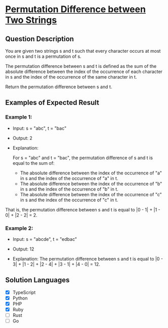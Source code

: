 # [Permutation Difference between Two Strings](https://leetcode.com/problems/permutation-difference-between-two-strings/description/)

## Question Description

You are given two strings s and t such that every character occurs at most once in s and t is a permutation of s.

The permutation difference between s and t is defined as the sum of the absolute difference between the index of the occurrence of each character in s and the index of the occurrence of the same character in t.

Return the permutation difference between s and t.

## Examples of Expected Result

### Example 1:

- Input: s = "abc", t = "bac"

- Output: 2

- Explanation:

  For s = "abc" and t = "bac", the permutation difference of s and t is equal to the sum of:

  - The absolute difference between the index of the occurrence of "a" in s and the index of the occurrence of "a" in t.
  - The absolute difference between the index of the occurrence of "b" in s and the index of the occurrence of "b" in t.
  - The absolute difference between the index of the occurrence of "c" in s and the index of the occurrence of "c" in t.

That is, the permutation difference between s and t is equal to |0 - 1| + |1 - 0| + |2 - 2| = 2.

### Example 2:

- Input: s = "abcde", t = "edbac"

- Output: 12

- Explanation: The permutation difference between s and t is equal to |0 - 3| + |1 - 2| + |2 - 4| + |3 - 1| + |4 - 0| = 12.

## Solution Languages

- [x] TypeScript
- [x] Python
- [x] PHP
- [x] Ruby
- [ ] Rust
- [ ] Go
